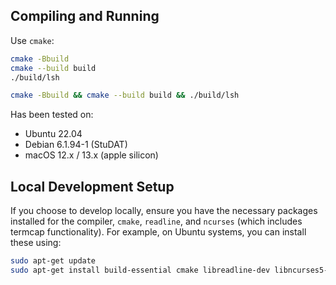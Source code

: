 Compiling and Running
---------------------

Use `cmake`:
```sh
cmake -Bbuild
cmake --build build
./build/lsh

cmake -Bbuild && cmake --build build && ./build/lsh
```

Has been tested on:
- Ubuntu 22.04
- Debian 6.1.94-1 (StuDAT)
- macOS 12.x / 13.x (apple silicon)

Local Development Setup
-----------------------

If you choose to develop locally, ensure you have the necessary packages installed for the compiler, `cmake`, `readline`, and `ncurses` (which includes termcap functionality). 
For example, on Ubuntu systems, you can install these using:

```sh
sudo apt-get update
sudo apt-get install build-essential cmake libreadline-dev libncurses5-dev libncursesw5-dev
```
